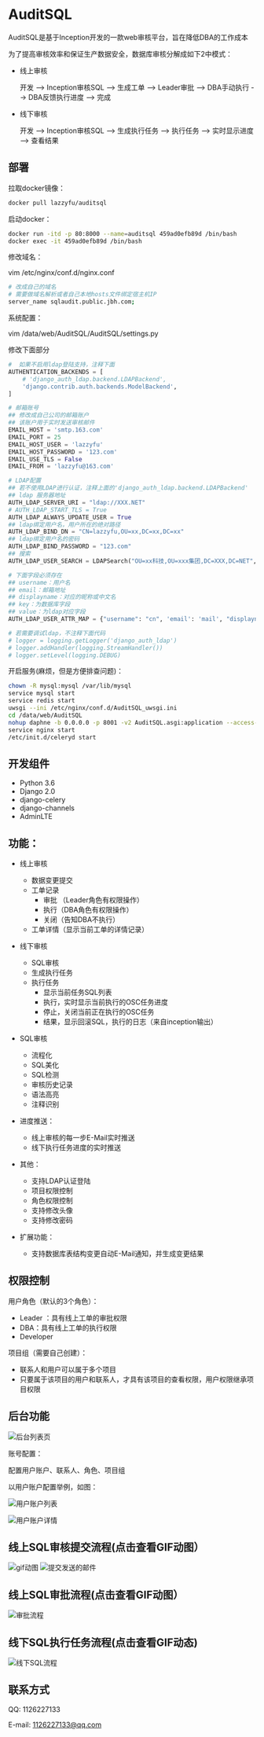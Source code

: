 # AuditSQL

AuditSQL是基于Inception开发的一款web审核平台，旨在降低DBA的工作成本

为了提高审核效率和保证生产数据安全，数据库审核分解成如下2中模式：
- 线上审核

   开发 --> Inception审核SQL --> 生成工单 --> Leader审批 --> DBA手动执行 --> DBA反馈执行进度 --> 完成

- 线下审核

   开发 --> Inception审核SQL --> 生成执行任务 --> 执行任务 --> 实时显示进度 --> 查看结果


## 部署
拉取docker镜像：
```bash
docker pull lazzyfu/auditsql
```

启动docker：
```bash
docker run -itd -p 80:8000 --name=auditsql 459ad0efb89d /bin/bash
docker exec -it 459ad0efb89d /bin/bash
```

修改域名：

vim /etc/nginx/conf.d/nginx.conf
```bash
# 改成自己的域名
# 需要做域名解析或者自己本地hosts文件绑定宿主机IP
server_name sqlaudit.public.jbh.com;
```

系统配置：

vim /data/web/AuditSQL/AuditSQL/settings.py

修改下面部分
```python
#  如果不启用ldap登陆支持，注释下面
AUTHENTICATION_BACKENDS = [
    # 'django_auth_ldap.backend.LDAPBackend',
    'django.contrib.auth.backends.ModelBackend',
]

# 邮箱账号
## 修改成自己公司的邮箱账户
## 该账户用于实时发送审核邮件
EMAIL_HOST = 'smtp.163.com'
EMAIL_PORT = 25
EMAIL_HOST_USER = 'lazzyfu'
EMAIL_HOST_PASSWORD = '123.com'
EMAIL_USE_TLS = False
EMAIL_FROM = 'lazzyfu@163.com'

# LDAP配置
## 若不使用LDAP进行认证，注释上面的'django_auth_ldap.backend.LDAPBackend'
## ldap 服务器地址
AUTH_LDAP_SERVER_URI = "ldap://XXX.NET"
# AUTH_LDAP_START_TLS = True
AUTH_LDAP_ALWAYS_UPDATE_USER = True
## ldap绑定用户名，用户所在的绝对路径
AUTH_LDAP_BIND_DN = "CN=lazzyfu,OU=xx,DC=xx,DC=xx"
## ldap绑定用户名的密码
AUTH_LDAP_BIND_PASSWORD = "123.com"
## 搜索
AUTH_LDAP_USER_SEARCH = LDAPSearch("OU=xx科技,OU=xxx集团,DC=XXX,DC=NET", ldap.SCOPE_SUBTREE, "(CN=%(user)s)")

# 下面字段必须存在
## username：用户名
## email：邮箱地址
## displayname：对应的昵称或中文名
## key：为数据库字段
## value：为ldap对应字段
AUTH_LDAP_USER_ATTR_MAP = {"username": "cn", 'email': 'mail', "displayname": 'displayName'}

# 若需要调试ldap，不注释下面代码
# logger = logging.getLogger('django_auth_ldap')
# logger.addHandler(logging.StreamHandler())
# logger.setLevel(logging.DEBUG)
```

开启服务(麻烦，但是方便排查问题)：

```bash
chown -R mysql:mysql /var/lib/mysql
service mysql start
service redis start
uwsgi --ini /etc/nginx/conf.d/AuditSQL_uwsgi.ini
cd /data/web/AuditSQL
nohup daphne -b 0.0.0.0 -p 8001 -v2 AuditSQL.asgi:application --access-log=/var/log/daphnei.log &
service nginx start
/etc/init.d/celeryd start
```

## 开发组件
- Python 3.6
- Django 2.0 
- django-celery
- django-channels
- AdminLTE

## 功能：
- 线上审核
    - 数据变更提交
    - 工单记录
       - 审批 （Leader角色有权限操作）
       - 执行（DBA角色有权限操作）
       - 关闭（告知DBA不执行） 
    - 工单详情（显示当前工单的详情记录）

- 线下审核
    - SQL审核
    - 生成执行任务
    - 执行任务
       - 显示当前任务SQL列表
       - 执行，实时显示当前执行的OSC任务进度
       - 停止，关闭当前正在执行的OSC任务
       - 结果，显示回滚SQL，执行的日志（来自inception输出）
       
- SQL审核
   - 流程化
   - SQL美化
   - SQL检测
   - 审核历史记录
   - 语法高亮
   - 注释识别

- 进度推送：
   - 线上审核的每一步E-Mail实时推送
   - 线下执行任务进度的实时推送
  
- 其他：
   - 支持LDAP认证登陆
   - 项目权限控制
   - 角色权限控制
   - 支持修改头像
   - 支持修改密码
  
- 扩展功能：
   - 支持数据库表结构变更自动E-Mail通知，并生成变更结果


## 权限控制
用户角色（默认的3个角色）：
- Leader ：具有线上工单的审批权限
- DBA：具有线上工单的执行权限
- Developer

项目组（需要自己创建）：
- 联系人和用户可以属于多个项目
- 只要属于该项目的用户和联系人，才具有该项目的查看权限，用户权限继承项目权限

## 后台功能
![后台列表页](https://github.com/lazzyfu/AuditSQL/blob/master/media/gif/houtai-1.png)

账号配置：

配置用户账户、联系人、角色、项目组

以用户账户配置举例，如图：

![用户账户列表](https://github.com/lazzyfu/AuditSQL/blob/master/media/gif/user-1.png)

![用户账户详情](https://github.com/lazzyfu/AuditSQL/blob/master/media/gif/user-2.png)

## 线上SQL审核提交流程(点击查看GIF动图）
![gif动图](https://github.com/lazzyfu/AuditSQL/blob/master/media/gif/2018-03-15%2009_31_03.gif)
![提交发送的邮件](https://github.com/lazzyfu/AuditSQL/blob/master/media/gif/mail-1.png)

## 线上SQL审批流程(点击查看GIF动图）
![审批流程](https://github.com/lazzyfu/AuditSQL/blob/master/media/gif/2.gif)

## 线下SQL执行任务流程(点击查看GIF动态)
![线下SQL流程](https://github.com/lazzyfu/AuditSQL/blob/master/media/gif/11.gif)

## 联系方式
   
   QQ: 1126227133
   
   E-mail: 1126227133@qq.com